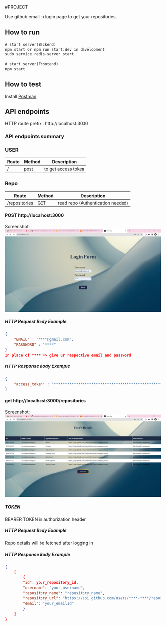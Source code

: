 #PROJECT 

Use github email in login page to get your repositories.

## How to run
```
# start server(Backend)
npm start or npm run start:dev in development
sudo service redis-server start

# start server(Frontend)
npm start

```
## How to test
Install [Postman](https://www.getpostman.com/)

## API endpoints
HTTP route prefix : http://localhost:3000

### API endpoints summary
### USER
Route      | Method | Description
-----------|--------|--------------------
/         | post    | to get access token
### Repo
Route      | Method | Description
-----------|--------|--------------------
/repositories  | GET    | read repo (Authentication needed)
#### POST http://localhost:3000
Screenshot:
![alt text](https://github.com/davidson-ncompass/NestJs-Project/blob/master/screens/login.png?raw=true)
##### HTTP Request Body Example
```json
{
    "EMAIL" : "****@gmail.com",
    "PASSWORD" : "****"
}
In place of **** => give ur respective email and password
```
##### HTTP Response Body Example
```json
{
    "access_token" : "**************************************************************************"
}
```
#### get http://localhost:3000/repositories
Screenshot:
![alt text](https://github.com/davidson-ncompass/NestJs-Project/blob/master/screens/user-details.png?raw=true)
##### TOKEN 
 BEARER TOKEN in authorization header
##### HTTP Request Body Example
Repo details will be fetched after logging in
##### HTTP Response Body Example
```json
{
    [
        {
        "id": your_repository_id,
        "username": "your_username",
        "repository_name": "repository_name",
        "repository_url": "https://api.github.com/users/****-****/repos",
        "email": "your_emailId"
        }
    ]
}
```
